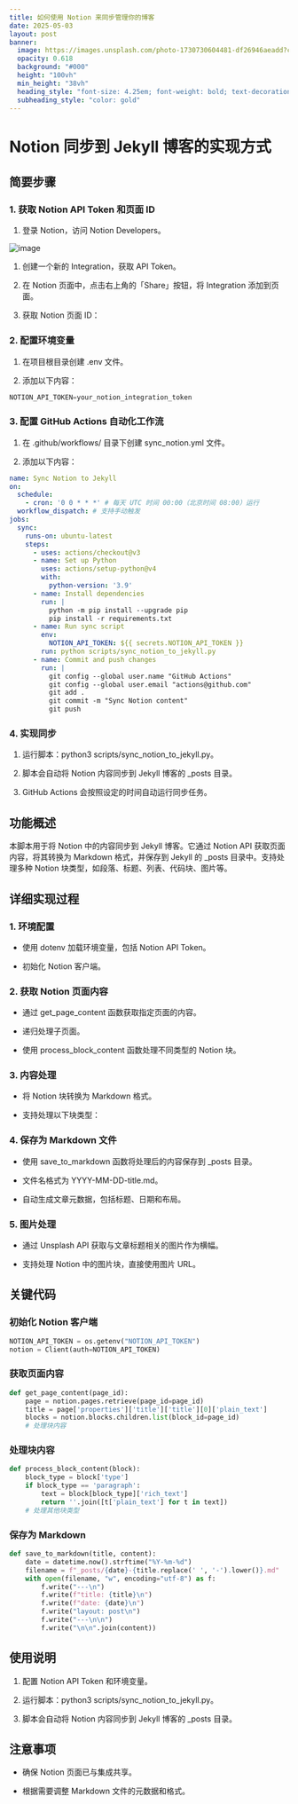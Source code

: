 ```yaml
---
title: 如何使用 Notion 来同步管理你的博客
date: 2025-05-03
layout: post
banner:
  image: https://images.unsplash.com/photo-1730730604481-df26946aeadd?crop=entropy&cs=tinysrgb&fit=max&fm=jpg&ixid=M3w2OTIwMzJ8MHwxfHJhbmRvbXx8fHx8fHx8fDE3NDYyNTM2NDd8&ixlib=rb-4.0.3&q=80&w=1080
  opacity: 0.618
  background: "#000"
  height: "100vh"
  min_height: "38vh"
  heading_style: "font-size: 4.25em; font-weight: bold; text-decoration: underline"
  subheading_style: "color: gold"
---
```


# Notion 同步到 Jekyll 博客的实现方式

## 简要步骤

### 1. 获取 Notion API Token 和页面 ID

1. 登录 Notion，访问 Notion Developers。

![image](https://prod-files-secure.s3.us-west-2.amazonaws.com/a7a0cc5a-89b9-4cda-8686-1fba0ca52f40/d19c1afe-dea5-4312-9333-786b0ba83054/image.png?X-Amz-Algorithm=AWS4-HMAC-SHA256&X-Amz-Content-Sha256=UNSIGNED-PAYLOAD&X-Amz-Credential=ASIAZI2LB466TMFWWS34%2F20250503%2Fus-west-2%2Fs3%2Faws4_request&X-Amz-Date=20250503T062727Z&X-Amz-Expires=3600&X-Amz-Security-Token=IQoJb3JpZ2luX2VjEEsaCXVzLXdlc3QtMiJIMEYCIQDlRueObgQIP7sUfUi2iGUB70Dovn5igGs4F6NXZ2r%2BLwIhAMFoJdMAqZbmTKI5eGpT%2Bm8ymc2DN9%2BdEdAX8yGYm5ZGKogECOT%2F%2F%2F%2F%2F%2F%2F%2F%2F%2FwEQABoMNjM3NDIzMTgzODA1IgwyoiiZfdKz%2BvXUAPAq3AOi4jC6LnO3X6WJ1zVNh1Ui16me4k2O5QVjsYok%2F49xS%2F6Fl3qqULrbBmeWPOQ0tH4hEzUsw6LYn5k2QmJDCtAzcIh9xKNT%2F%2Bwb1Wfy6IcEwGIiWX%2BbmRHmhOQbUP1mItMzH9tgp9cknUPA5reQPpSRChVVheE856yWey4z2Bx3L8kGrdmGetVJcJsaOe6tc0iDj0TVNNS%2FDb9gcuH%2F98uVpA5vsN6gROHaSqDcrae2%2BgavceCFJRcZoqxjn9kAZz84CBszDaPMThrgvFMTA8QZpb0q7FpQLAhTWNY9x%2BHZeklOYOAT1kiwSATd%2F7ojK8o83HmSxVl9k0Qu14P191lo7BScjvNPDlEVjyB2lvUdd3T33F3TrPKL7XqJ9ULk8FkN1tmiRr42on%2BelrIS2CdhzZPy3aMYtNrdsdQVd2ZQ7YdbNtaKRPfH9968agpaKyxqxUU%2BZr5W08lOfTsCStwP%2BdV4GdhWeNSyDgW9ZmjvuhjU81Ns%2Ff6vW5PAjMZfhZjg5qTre%2BfwxmnKg3NRzB1%2FCMAfO9rqHc9HxpVsLPrFTbn3%2FbQdiY6Fi5DbZOz5VNvXf1ZWH%2B3Z%2BEjZyFIG8z2KEWw8xrtrnx0MhcRAQtCo8SBmFe30yEwbXHsnSzDMhtbABjqkAWcmmg8JPtLHD4wvEraj0oem0b%2B8n4ST30IxuZQMxbOndYkvK2GTXqdfoDnlRmKwb518yElw6%2Fy3m8U3ZM8T8BDOHJQHleyw8ZiJnTeWbL7xC%2FkysLbsJenFPyRDwX5rvGVw%2Bxjs1Z2CQaKQSXvQdSCt4OdT9haqzJmXHPjlN3X6tqyU8Wc17KluDVyLyV26ybN86IXMkCO%2Fv%2BD0imvaTDfW%2FLJH&X-Amz-Signature=995cca2d7708022cecc185f02d558a3fd1e440900ad2e6e3bebd7ccb739a39a4&X-Amz-SignedHeaders=host&x-id=GetObject)

1. 创建一个新的 Integration，获取 API Token。

1. 在 Notion 页面中，点击右上角的「Share」按钮，将 Integration 添加到页面。

1. 获取 Notion 页面 ID：


### 2. 配置环境变量

1. 在项目根目录创建 .env 文件。

1. 添加以下内容：

```javascript
NOTION_API_TOKEN=your_notion_integration_token
```

### 3. 配置 GitHub Actions 自动化工作流

1. 在 .github/workflows/ 目录下创建 sync_notion.yml 文件。

1. 添加以下内容：

```yaml
name: Sync Notion to Jekyll
on:
  schedule:
    - cron: '0 0 * * *' # 每天 UTC 时间 00:00（北京时间 08:00）运行
  workflow_dispatch: # 支持手动触发
jobs:
  sync:
    runs-on: ubuntu-latest
    steps:
      - uses: actions/checkout@v3
      - name: Set up Python
        uses: actions/setup-python@v4
        with:
          python-version: '3.9'
      - name: Install dependencies
        run: |
          python -m pip install --upgrade pip
          pip install -r requirements.txt
      - name: Run sync script
        env:
          NOTION_API_TOKEN: ${{ secrets.NOTION_API_TOKEN }}
        run: python scripts/sync_notion_to_jekyll.py
      - name: Commit and push changes
        run: |
          git config --global user.name "GitHub Actions"
          git config --global user.email "actions@github.com"
          git add .
          git commit -m "Sync Notion content"
          git push
```

### 4. 实现同步

1. 运行脚本：python3 scripts/sync_notion_to_jekyll.py。

1. 脚本会自动将 Notion 内容同步到 Jekyll 博客的 _posts 目录。

1. GitHub Actions 会按照设定的时间自动运行同步任务。

## 功能概述

本脚本用于将 Notion 中的内容同步到 Jekyll 博客。它通过 Notion API 获取页面内容，将其转换为 Markdown 格式，并保存到 Jekyll 的 _posts 目录中。支持处理多种 Notion 块类型，如段落、标题、列表、代码块、图片等。

## 详细实现过程

### 1. 环境配置

- 使用 dotenv 加载环境变量，包括 Notion API Token。

- 初始化 Notion 客户端。

### 2. 获取 Notion 页面内容

- 通过 get_page_content 函数获取指定页面的内容。

- 递归处理子页面。

- 使用 process_block_content 函数处理不同类型的 Notion 块。

### 3. 内容处理

- 将 Notion 块转换为 Markdown 格式。

- 支持处理以下块类型：


### 4. 保存为 Markdown 文件

- 使用 save_to_markdown 函数将处理后的内容保存到 _posts 目录。

- 文件名格式为 YYYY-MM-DD-title.md。

- 自动生成文章元数据，包括标题、日期和布局。

### 5. 图片处理

- 通过 Unsplash API 获取与文章标题相关的图片作为横幅。

- 支持处理 Notion 中的图片块，直接使用图片 URL。

## 关键代码

### 初始化 Notion 客户端

```python
NOTION_API_TOKEN = os.getenv("NOTION_API_TOKEN")
notion = Client(auth=NOTION_API_TOKEN)
```

### 获取页面内容

```python
def get_page_content(page_id):
    page = notion.pages.retrieve(page_id=page_id)
    title = page['properties']['title']['title'][0]['plain_text']
    blocks = notion.blocks.children.list(block_id=page_id)
    # 处理块内容
```

### 处理块内容

```python
def process_block_content(block):
    block_type = block['type']
    if block_type == 'paragraph':
        text = block[block_type]['rich_text']
        return ''.join([t['plain_text'] for t in text])
    # 处理其他块类型
```

### 保存为 Markdown

```python
def save_to_markdown(title, content):
    date = datetime.now().strftime("%Y-%m-%d")
    filename = f"_posts/{date}-{title.replace(' ', '-').lower()}.md"
    with open(filename, "w", encoding="utf-8") as f:
        f.write("---\n")
        f.write(f"title: {title}\n")
        f.write(f"date: {date}\n")
        f.write("layout: post\n")
        f.write("---\n\n")
        f.write("\n\n".join(content))
```

## 使用说明

1. 配置 Notion API Token 和环境变量。

1. 运行脚本：python3 scripts/sync_notion_to_jekyll.py。

1. 脚本会自动将 Notion 内容同步到 Jekyll 博客的 _posts 目录。

## 注意事项

- 确保 Notion 页面已与集成共享。

- 根据需要调整 Markdown 文件的元数据和格式。